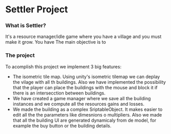# Settler Project

### What is Settler?

It's a resource manager/idle game where you have a village and you must make it grow.
You have 
The main objective is to 

### The project

To acomplish this project we implement 3 big features:

* The isometric tile map. Using unity's isometric tilemap we can deplay the vilage with all th buildings. Also we have implemented the possibility that the player can place the buildings with the mouse and block it if there is an intersecction between buildings.
* We have created a game manager where we save all the building instances and we compute all the resources gains and losses.
* We made the building as a complex SriptableObject. It makes easier to edit all the the parameters like dimesnions o multipliers. Also we made that all the building UI are generated dynamicaly from de model, for example the buy button or the building details.

###
